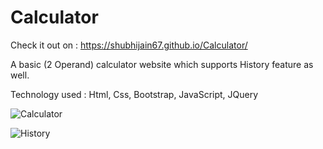 # Calculator
Check it out on : https://shubhijain67.github.io/Calculator/

A basic (2 Operand) calculator website which supports History feature as well.

Technology used : Html, Css, Bootstrap, JavaScript, JQuery

![Calculator](https://user-images.githubusercontent.com/34946411/101787667-558c0300-3b25-11eb-98cf-20deaf714a9d.PNG)

![History](https://user-images.githubusercontent.com/34946411/101787674-56bd3000-3b25-11eb-90ba-d562678e4e9b.PNG)

